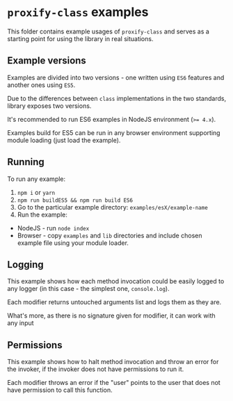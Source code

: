 # `proxify-class` examples

This folder contains example usages of `proxify-class` and serves as a starting point for using the library in real situations.

## Example versions

Examples are divided into two versions - one written using `ES6` features and another ones using `ES5`.

Due to the differences between `class` implementations in the two standards, library exposes two versions.

It's recommended to run ES6 examples in NodeJS environment (`>= 4.x`).

Examples build for ES5 can be run in any browser environment supporting module loading (just load the example).

## Running

To run any example:

1. `npm i` or `yarn`
2. `npm run buildES5 && npm run build ES6`
3. Go to the particular example directory: `examples/esX/example-name`
4. Run the example:
  - NodeJS - run `node index`
  - Browser - copy `examples` and `lib` directories and include chosen example file using your module loader.

## Logging

This example shows how each method invocation could be easily logged to any logger (in this case - the simplest one, `console.log`).

Each modifier returns untouched arguments list and logs them as they are.

What's more, as there is no signature given for modifier, it can work with any input

## Permissions

This example shows how to halt method invocation and throw an error for the invoker, if the invoker does not have permissions to run it.

Each modifier throws an error if the "user" points to the user that does not have permission to call this function.
